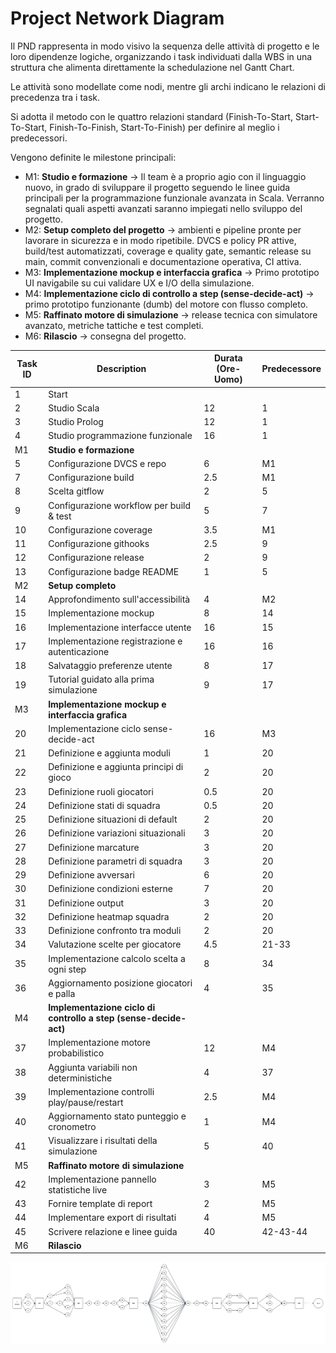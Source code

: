 # Project Network Diagram

Il PND rappresenta in modo visivo la sequenza delle attività di progetto e le loro dipendenze logiche, organizzando i task individuati dalla WBS in una struttura che alimenta direttamente la schedulazione nel Gantt Chart.

Le attività sono modellate come nodi, mentre gli archi indicano le relazioni di precedenza tra i task.

Si adotta il metodo con le quattro relazioni standard (Finish-To-Start, Start-To-Start, Finish-To-Finish, Start-To-Finish) per definire al meglio i predecessori.

Vengono definite le milestone principali:
- M1: **Studio e formazione** -> Il team è a proprio agio con il linguaggio nuovo, in grado di sviluppare il progetto seguendo le linee guida principali per la programmazione funzionale avanzata in Scala. Verranno segnalati quali aspetti avanzati saranno impiegati nello sviluppo del progetto.
- M2: **Setup completo del progetto** -> ambienti e pipeline pronte per lavorare in sicurezza e in modo ripetibile. DVCS e policy PR attive, build/test automatizzati, coverage e quality gate, semantic release su main, commit convenzionali e documentazione operativa, CI attiva.
- M3: **Implementazione mockup e interfaccia grafica** -> Primo prototipo UI navigabile su cui validare UX e I/O della simulazione.
- M4: **Implementazione ciclo di controllo a step (sense-decide-act)** -> primo prototipo funzionante (dumb) del motore con flusso completo.
- M5: **Raffinato motore di simulazione** -> release tecnica con simulatore avanzato, metriche tattiche e test completi.
- M6: **Rilascio** -> consegna del progetto.

| Task ID | Description                      | Durata (Ore-Uomo)   | Predecessore|
| ------- | -------------------------------- | ------------------- | ----------- |
|    1    | Start                            |                     |             |
|    2    | Studio Scala                     |         12          |      1      |
|    3    | Studio Prolog                    |         12          |      1      |
|    4    | Studio programmazione funzionale |         16          |      1      |
|    M1   | **Studio e formazione**          |                     |             |
|    5    | Configurazione DVCS e repo       |         6           |      M1     |
|    7    | Configurazione build             |         2.5         |      M1     |
|    8    | Scelta gitflow                   |         2           |      5      |
|    9    | Configurazione workflow per build & test |  5          |      7      |
|    10   | Configurazione coverage          |        3.5          |      M1     |
|    11   | Configurazione githooks          |        2.5          |      9      |
|    12   | Configurazione release           |        2            |      9      |
|    13   | Configurazione badge README      |        1            |      5      |
|    M2   | **Setup completo**               |                     |             |
|    14   | Approfondimento sull'accessibilità |       4           |      M2     |
|    15   | Implementazione mockup           |         8           |      14     |
|    16   | Implementazione interfacce utente|         16          |      15     |
|    17   | Implementazione registrazione e autenticazione |   16  |      16     |
|    18   | Salvataggio preferenze utente    |           8         |      17     |
|    19   | Tutorial guidato alla prima simulazione |    9         |      17     |
|    M3   | **Implementazione mockup e interfaccia grafica**|      |             |
|    20   | Implementazione ciclo sense-decide-act |      16       |      M3     |
|    21   | Definizione e aggiunta moduli    |            1        |      20     |
|    22   | Definizione e aggiunta principi di gioco |    2        |      20     |
|    23   | Definizione ruoli giocatori      |           0.5       |      20     |
|    24   | Definizione stati di squadra     |           0.5       |      20     |
|    25   | Definizione situazioni di default |          2         |      20     |
|    26   | Definizione variazioni situazionali |        3         |      20     |
|    27   | Definizione marcature            |           3         |      20     |
|    28   | Definizione parametri di squadra |           3         |      20     |
|    29   | Definizione avversari            |           6         |      20     |
|    30   | Definizione condizioni esterne   |           7         |      20     |
|    31   | Definizione output               |           3         |      20     |
|    32   | Definizione heatmap squadra      |           2         |      20     |
|    33   | Definizione confronto tra moduli |           2         |      20     |
|    34   | Valutazione scelte per giocatore |         4.5         |    21-33    |
|    35   | Implementazione calcolo scelta a ogni step |   8       |      34     |
|    36   | Aggiornamento posizione giocatori e palla|   4         |      35     |
|    M4   | **Implementazione ciclo di controllo a step (sense-decide-act)** | | |
|    37   | Implementazione motore probabilistico |        12      |      M4     |
|    38   | Aggiunta variabili non deterministiche |       4       |      37     |
|    39   | Implementazione controlli play/pause/restart |   2.5   |      M4     |
|    40   | Aggiornamento stato punteggio e cronometro |      1    |      M4     |
|    41   | Visualizzare i risultati della simulazione |     5     |      40     |
|    M5   | **Raffinato motore di simulazione** |                  |             |
|    42   | Implementazione pannello statistiche live|     3       |      M5     |
|    43   | Fornire template di report |                2          |      M5     |
|    44   | Implementare export di risultati |          4          |      M5     |
|    45   | Scrivere relazione e linee guida |         40          |    42-43-44 |
|    M6   | **Rilascio**                      |                    |             |

![Project Network Diagram](../resources/PND.png)